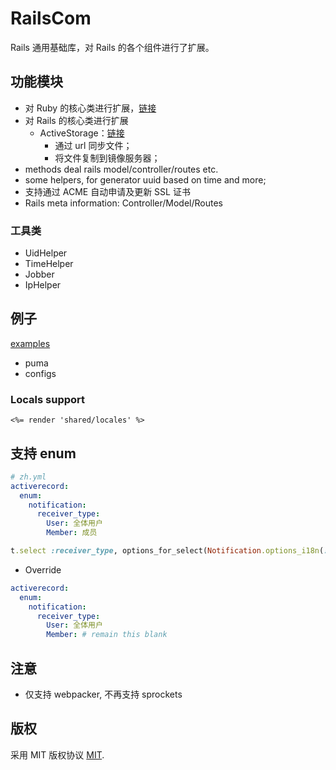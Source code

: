 # RailsCom
Rails 通用基础库，对 Rails 的各个组件进行了扩展。

## 功能模块
* 对 Ruby 的核心类进行扩展，[链接](lib/rails_com/core)
* 对 Rails 的核心类进行扩展
  * ActiveStorage：[链接](lib/rails_com/active_storage) 
    * 通过 url 同步文件；
    * 将文件复制到镜像服务器；
* methods deal rails model/controller/routes etc.
* some helpers, for generator uuid based on time and more;
* 支持通过 ACME 自动申请及更新 SSL 证书
* Rails meta information: Controller/Model/Routes
  
### 工具类
  * UidHelper
  * TimeHelper
  * Jobber
  * IpHelper

## 例子 
[examples](examples)
* puma
* configs

### Locals support

```erb
<%= render 'shared/locales' %>
```

## 支持 enum
```yaml
# zh.yml
activerecord:
  enum:
    notification:
      receiver_type:
        User: 全体用户
        Member: 成员
```

```ruby
t.select :receiver_type, options_for_select(Notification.options_i18n(:receiver_type))
```

* Override 
```yaml
activerecord:
  enum:
    notification:
      receiver_type:
        User: 全体用户
        Member: # remain this blank
```

## 注意
* 仅支持 webpacker, 不再支持 sprockets

## 版权
采用 MIT 版权协议 [MIT](https://opensource.org/licenses/MIT).
